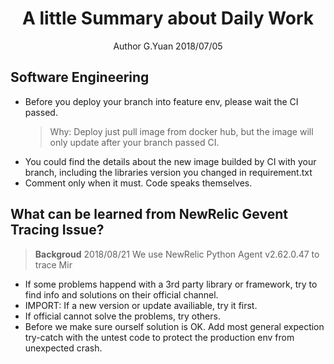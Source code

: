 
# <center>A little Summary about Daily Work</center>
<center>Author G.Yuan 2018/07/05</center>

## Software Engineering
* Before you deploy your branch into feature env, please wait the CI passed. 
	 > Why: Deploy just pull image from docker hub, but the image will only update after your branch passed CI.
* You could find the details about the new image builded by CI with your branch, including the libraries version you changed in requirement.txt
* Comment only when it must. Code speaks themselves.

## What can be learned from NewRelic Gevent Tracing Issue?
> **Backgroud**
> 2018/08/21 We use NewRelic Python Agent v2.62.0.47 to trace Mir
* If some problems happend with a 3rd party library or framework, try to find info and solutions on their official channel. 
* IMPORT: If a new version or update availiable, try it first.
* If official cannot solve the problems, try others.
* Before we make sure ourself solution is OK. Add most general expection try-catch with the untest code to protect the production env from unexpected crash.
<!--stackedit_data:
eyJoaXN0b3J5IjpbLTE0OTE2NjI2NzksMTg1NjQ4ODA2MywtND
E1OTUxNDU1XX0=
-->